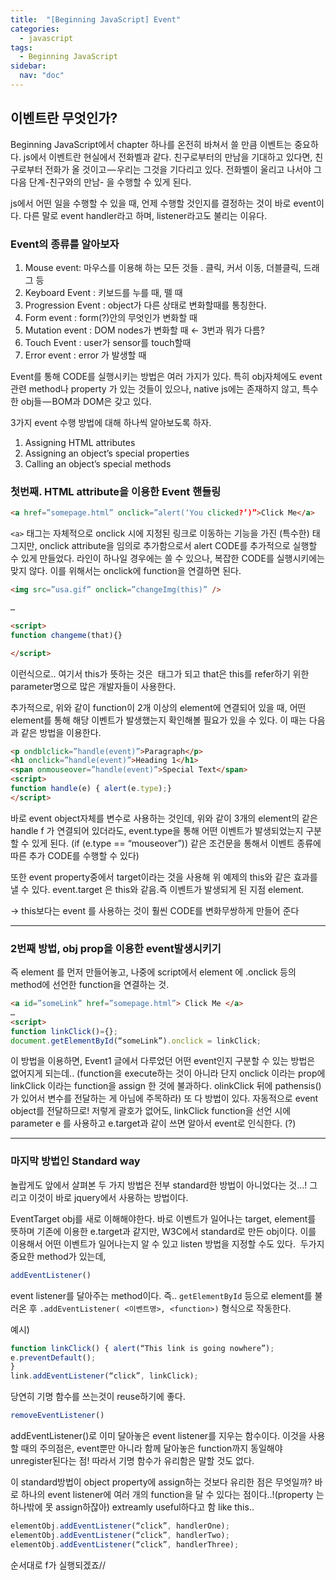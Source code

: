 ```yaml
---
title:  "[Beginning JavaScript] Event"
categories: 
  - javascript
tags:
  - Beginning JavaScript
sidebar:
  nav: "doc"
---
```






## 이벤트란 무엇인가? 

Beginning JavaScript에서 chapter 하나를 온전히 바쳐서 쓸 만큼 이벤트는 중요하다. js에서 이벤트란 현실에서 전화벨과 같다. 친구로부터의 만남을 기대하고 있다면, 친구로부터 전화가 올 것이고 — 우리는 그것을 기다리고 있다. 전화벨이 울리고 나서야 그 다음 단계-친구와의 만남- 을 수행할 수 있게 된다.

js에서 어떤 일을 수행할 수 있을 때, 언제 수행할 것인지를 결정하는 것이 바로 event이다. 다른 말로 event handler라고 하며, listener라고도 불리는 이유다.

### Event의 종류를 알아보자

1. Mouse event: 마우스를 이용해 하는 모든 것들 . 클릭, 커서 이동, 더블클릭, 드래그 등
2. Keyboard Event : 키보드를 누를 때, 뗄 때
3. Progression Event : object가 다른 상태로 변화할때를 통칭한다.
4. Form event : form(?)안의 무엇인가 변화할 때
5. Mutation event : DOM nodes가 변화할 때 ← 3번과 뭐가 다름?
6. Touch Event : user가 sensor를 touch할때
7. Error event : error 가 발생할 때

Event를 통해 CODE를 실행시키는 방법은 여러 가지가 있다. 특히 obj자체에도 event관련 method나 property 가 있는 것들이 있으나, native js에는 존재하지 않고, 특수한 obj들 — BOM과 DOM은 갖고 있다.

3가지 event 수행 방법에 대해 하나씩 알아보도록 하자.

1. Assigning HTML attributes
2. Assigning an object’s special properties
3. Calling an object’s special methods

### 첫번째. HTML attribute을 이용한 Event 핸들링

```html
<a href=”somepage.html” onclick=”alert(‘You clicked?’)”>Click Me</a>
```

`<a>` 태그는 자체적으로 onclick 시에 지정된 링크로 이동하는 기능을 가진 (특수한) 태그지만, onclick attribute을 임의로 추가함으로서 alert CODE를 추가적으로 실행할 수 있게 만들었다. 라인이 하나일 경우에는 쓸 수 있으나, 복잡한 CODE를 실행시키에는 맞지 않다. 이를 위해서는 onclick에 function을 연결하면 된다.

```html
<img src=”usa.gif” onclick=”changeImg(this)” />

…

<script>
function changeme(that){}

</script>
```


이런식으로.. 여기서 this가 뜻하는 것은 <img> 태그가 되고 that은 this를 refer하기 위한 parameter명으로 많은 개발자들이 사용한다.

추가적으로, 위와 같이 function이 2개 이상의 element에 연결되어 있을 때, 어떤 element를 통해 해당 이벤트가 발생했는지 확인해볼 필요가 있을 수 있다. 이 때는 다음과 같은 방법을 이용한다.

```html
<p ondblclick=”handle(event)”>Paragraph</p>
<h1 onclick=”handle(event)”>Heading 1</h1> 
<span onmouseover=”handle(event)”>Special Text</span>
<script> 
function handle(e) { alert(e.type);} 
</script>
```

바로 event object자체를 변수로 사용하는 것인데, 위와 같이 3개의 element의 같은 handle f 가 연결되어 있더라도, event.type을 통해 어떤 이벤트가 발생되었는지 구분할 수 있게 된다. (if (e.type == “mouseover”)) 같은 조건문을 통해서 이벤트 종류에 따른 추가 CODE를 수행할 수 있다)

또한 event property중에서 target이라는 것을 사용해 위 예제의 this와 같은 효과를 낼 수 있다. event.target 은 this와 같음.즉 이벤트가 발생되게 된 지점 element.

→ this보다는 event 를 사용하는 것이 훨씬 CODE를 변화무쌍하게 만들어 준다


---

### 2번째 방법, obj prop을 이용한 event발생시키기

즉 element 를 먼저 만들어놓고, 나중에 script에서 element 에 .onclick 등의 method에 선언한 function을 연결하는 것. 

```html
<a id=”someLink” href=”somepage.html”> Click Me </a>
…
<script>
function linkClick()={};
document.getElementById(“someLink”).onclick = linkClick;
```



이 방법을 이용하면, Event1 글에서 다루었던 어떤 event인지 구분할 수 있는 방법은 없어지게 되는데.. (function을 execute하는 것이 아니라 단지 onclick 이라는 prop에 linkClick 이라는 function을 assign 한 것에 불과하다. olinkClick 뒤에 pathensis()가 있어서 변수를 전달하는 게 아님에 주목하라) 또 다 방법이 있다. 자동적으로 event object를 전달하므로!
저렇게 괄호가 없어도, linkClick function을 선언 시에 parameter e 를 사용하고 e.target과 같이 쓰면 알아서 event로 인식한다. (?) 


---

### 마지막 방법인 Standard way 

놀랍게도 앞에서 살펴본 두 가지 방법은 전부 standard한 방법이 아니었다는 것…! 그리고 이것이 바로 jquery에서 사용하는 방법이다. 

EventTarget obj를 새로 이해해야한다. 바로 이벤트가 일어나는 target, element를 뜻하며 기존에 이용한 e.target과 같지만, W3C에서 standard로 만든 obj이다. 이를 이용해서 어떤 이벤트가 일어나는지 알 수 있고 listen 방법을 지정할 수도 있다. 
두가지 중요한 method가 있는데, 

```js
addEventListener()
```

event listener를 달아주는 method이다. 즉..
`getElementById` 등으로 element를 불러온 후 `.addEventListener( <이벤트명>, <function>)` 형식으로 작동한다.

예시)
```js
function linkClick() { alert(“This link is going nowhere”);
e.preventDefault();
}
link.addEventListener(“click”, linkClick);
```


당연히 기명 함수를 쓰는것이 reuse하기에 좋다. 
```js
removeEventListener()
```

addEventListener()로 이미 달아놓은 event listener를 지우는 함수이다. 이것을 사용할 때의 주의점은, event뿐만 아니라 함께 달아놓은 function까지 동일해야 unregister된다는 점! 따라서 기명 함수가 유리함은 말할 것도 없다. 

이 standard방법이 object property에 assign하는 것보다 유리한 점은 무엇일까? 바로 하나의 event listener에 여러 개의 function을 달 수 있다는 점이다..!(property 는 하나밖에 못 assign하잖아) extreamly useful하다고 함
like this..

```js
elementObj.addEventListener(“click”, handlerOne);
elementObj.addEventListener(“click”, handlerTwo);
elementObj.addEventListener(“click”, handlerThree);
```


순서대로 f가 실행되겠죠//
